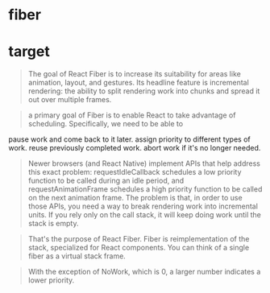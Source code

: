 # fiber

# target
> The goal of React Fiber is to increase its suitability for areas like animation, layout, and gestures. Its headline feature is incremental rendering: the ability to split rendering work into chunks and spread it out over multiple frames.

> a primary goal of Fiber is to enable React to take advantage of scheduling. Specifically, we need to be able to

pause work and come back to it later.
assign priority to different types of work.
reuse previously completed work.
abort work if it's no longer needed.

> Newer browsers (and React Native) implement APIs that help address this exact problem: requestIdleCallback schedules a low priority function to be called during an idle period, and requestAnimationFrame schedules a high priority function to be called on the next animation frame. The problem is that, in order to use those APIs, you need a way to break rendering work into incremental units. If you rely only on the call stack, it will keep doing work until the stack is empty.

> That's the purpose of React Fiber. Fiber is reimplementation of the stack, specialized for React components. You can think of a single fiber as a virtual stack frame.

> With the exception of NoWork, which is 0, a larger number indicates a lower priority.